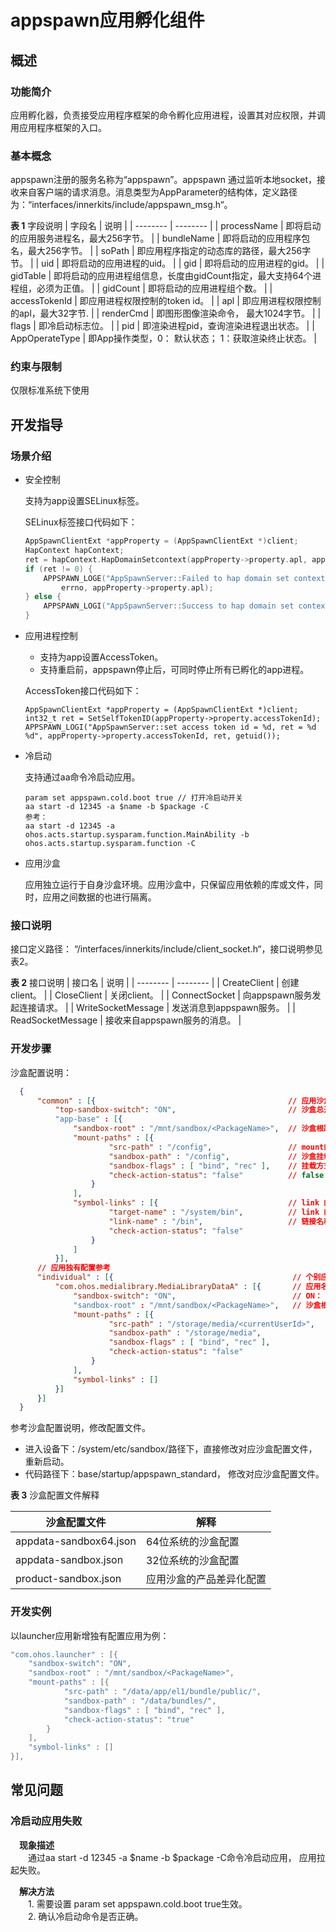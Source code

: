 # appspawn应用孵化组件<a name="ZH-CN_TOPIC_0000001063680582"></a>

## 概述

### 功能简介

  应用孵化器，负责接受应用程序框架的命令孵化应用进程，设置其对应权限，并调用应用程序框架的入口。

### 基本概念

  appspawn注册的服务名称为“appspawn”。appspawn 通过监听本地socket，接收来自客户端的请求消息。消息类型为AppParameter的结构体，定义路径为：“interfaces/innerkits/include/appspawn_msg.h“。

  **表 1**  字段说明
  | 字段名 | 说明 |
  | -------- | -------- |
  | processName | 即将启动的应用服务进程名，最大256字节。 |
  | bundleName | 即将启动的应用程序包名，最大256字节。 |
  | soPath | 即应用程序指定的动态库的路径，最大256字节。 |
  | uid | 即将启动的应用进程的uid。 |
  | gid | 即将启动的应用进程的gid。 |
  | gidTable | 即将启动的应用进程组信息，长度由gidCount指定，最大支持64个进程组，必须为正值。 |
  | gidCount | 即将启动的应用进程组个数。 |
  | accessTokenId | 即应用进程权限控制的token id。 |
  | apl | 即应用进程权限控制的apl，最大32字节. |
  | renderCmd | 即图形图像渲染命令， 最大1024字节。 |
  | flags | 即冷启动标志位。 |
  | pid | 即渲染进程pid，查询渲染进程退出状态。 |
  | AppOperateType | 即App操作类型，0： 默认状态； 1：获取渲染终止状态。 |

### 约束与限制
仅限标准系统下使用

## 开发指导

### 场景介绍

- 安全控制

  支持为app设置SELinux标签。

  SELinux标签接口代码如下：
    ```c++
    AppSpawnClientExt *appProperty = (AppSpawnClientExt *)client;
    HapContext hapContext;
    ret = hapContext.HapDomainSetcontext(appProperty->property.apl, appProperty->property.processName);
    if (ret != 0) {
        APPSPAWN_LOGE("AppSpawnServer::Failed to hap domain set context, errno = %d %s",
            errno, appProperty->property.apl);
    } else {
        APPSPAWN_LOGI("AppSpawnServer::Success to hap domain set context, ret = %d", ret);
    }
    ```
- 应用进程控制

  - 支持为app设置AccessToken。
  - 支持重启前，appspawn停止后，可同时停止所有已孵化的app进程。

  AccessToken接口代码如下：
    ```
    AppSpawnClientExt *appProperty = (AppSpawnClientExt *)client;
    int32_t ret = SetSelfTokenID(appProperty->property.accessTokenId);
    APPSPAWN_LOGI("AppSpawnServer::set access token id = %d, ret = %d %d", appProperty->property.accessTokenId, ret, getuid());
    ```

- 冷启动

  支持通过aa命令冷启动应用。
    ```
    param set appspawn.cold.boot true // 打开冷启动开关
    aa start -d 12345 -a $name -b $package -C
    参考：
    aa start -d 12345 -a ohos.acts.startup.sysparam.function.MainAbility -b ohos.acts.startup.sysparam.function -C
    ```

- 应用沙盒

  应用独立运行于自身沙盒环境。应用沙盒中，只保留应用依赖的库或文件，同时，应用之间数据的也进行隔离。

### 接口说明

  接口定义路径： “/interfaces/innerkits/include/client_socket.h“，接口说明参见表2。

  **表 2**  接口说明
  | 接口名 | 说明 |
  | -------- | -------- |
  | CreateClient | 创建client。 |
  | CloseClient | 关闭client。 |
  | ConnectSocket | 向appspawn服务发起连接请求。 |
  | WriteSocketMessage | 发送消息到appspawn服务。 |
  | ReadSocketMessage | 接收来自appspawn服务的消息。 |

### 开发步骤

  沙盒配置说明：

  ```json
    {
        "common" : [{                                           // 应用沙盒通用挂载项
            "top-sandbox-switch": "ON",                         // 沙盒总开关 ON: 打开， OFF： 关闭
            "app-base" : [{
                "sandbox-root" : "/mnt/sandbox/<PackageName>",  // 沙盒根路径
                "mount-paths" : [{
                        "src-path" : "/config",                 // mount的源目录
                        "sandbox-path" : "/config",             // 沙盒挂载路径
                        "sandbox-flags" : [ "bind", "rec" ],    // 挂载方式
                        "check-action-status": "false"          // false 不检查当前项挂载结果， true： 检查当前项挂载结果
                    }
                ],
                "symbol-links" : [{                             // link 的目录项
                        "target-name" : "/system/bin",          // link 的源目录
                        "link-name" : "/bin",                   // 链接名称
                        "check-action-status": "false"
                    }
                ]
            }],
        // 应用独有配置参考
        "individual" : [{                                        // 个别应用单独挂载项
            "com.ohos.medialibrary.MediaLibraryDataA" : [{       // 应用名
                "sandbox-switch": "ON",                          // ON： 挂载沙盒路径， OFF: 挂载根路径
                "sandbox-root" : "/mnt/sandbox/<PackageName>",   // 沙盒根路径
                "mount-paths" : [{
                        "src-path" : "/storage/media/<currentUserId>",
                        "sandbox-path" : "/storage/media",
                        "sandbox-flags" : [ "bind", "rec" ],
                        "check-action-status": "false"
                    }
                ],
                "symbol-links" : []
            }]
        }]
    }
  ```

   参考沙盒配置说明，修改配置文件。

   - 进入设备下：/system/etc/sandbox/路径下，直接修改对应沙盒配置文件， 重新启动。
   - 代码路径下：base/startup/appspawn_standard， 修改对应沙盒配置文件。

  **表 3**  沙盒配置文件解释

  | 沙盒配置文件 | 解释 |
  | -------- | -------- |
  | appdata-sandbox64.json | 64位系统的沙盒配置 |
  | appdata-sandbox.json | 32位系统的沙盒配置 |
  | product-sandbox.json  | 应用沙盒的产品差异化配置 |

### 开发实例
以launcher应用新增独有配置应用为例：
  ```c++
  "com.ohos.launcher" : [{
      "sandbox-switch": "ON",
      "sandbox-root" : "/mnt/sandbox/<PackageName>",
      "mount-paths" : [{
              "src-path" : "/data/app/el1/bundle/public/",
              "sandbox-path" : "/data/bundles/",
              "sandbox-flags" : [ "bind", "rec" ],
              "check-action-status": "true"
          }
      ],
      "symbol-links" : []
  }],
  ```

## 常见问题

### 冷启动应用失败

   &emsp;**现象描述**
   <br>&emsp;&emsp;通过aa start -d 12345 -a $name -b $package -C命令冷启动应用， 应用拉起失败。

   &emsp;**解决方法**
    <br>&emsp;&emsp;1. 需要设置 param set appspawn.cold.boot true生效。
    <br>&emsp;&emsp;2. 确认冷启动命令是否正确。
